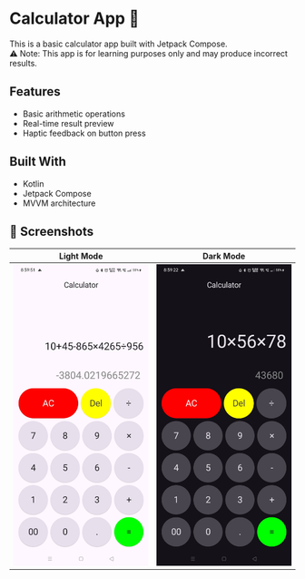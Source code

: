 # Calculator App 📱

This is a basic calculator app built with Jetpack Compose.  
⚠️ Note: This app is for learning purposes only and may produce incorrect results.

## Features
- Basic arithmetic operations
- Real-time result preview
- Haptic feedback on button press

## Built With
- Kotlin
- Jetpack Compose
- MVVM architecture

## 📸 Screenshots

| Light Mode | Dark Mode |
|------------|-----------|
| ![Light](screenshots/LightMode.jpg) | ![Dark](screenshots/DarkMode.jpg) |
